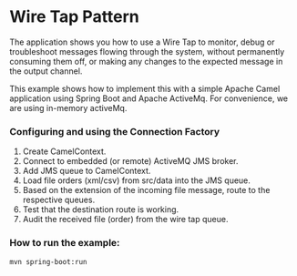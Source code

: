 # Wire Tap Pattern

The application shows you how to use a Wire Tap to monitor, debug or troubleshoot messages flowing through the system, without permanently consuming them off, or making any changes to the expected message in the output channel.

This example shows how to implement this with a simple Apache Camel application using Spring Boot and Apache ActiveMq.
For convenience, we are using in-memory activeMq.

 

### Configuring and using the Connection Factory

1. Create CamelContext.
2. Connect to embedded (or remote) ActiveMQ JMS broker.
3. Add JMS queue to CamelContext. 
4. Load file orders (xml/csv) from src/data into the JMS queue.
5. Based on the extension of the incoming file message, route to the respective queues.
6. Test that the destination route is working.
7. Audit the received file (order) from the wire tap queue.

### How to run the example:

    mvn spring-boot:run
